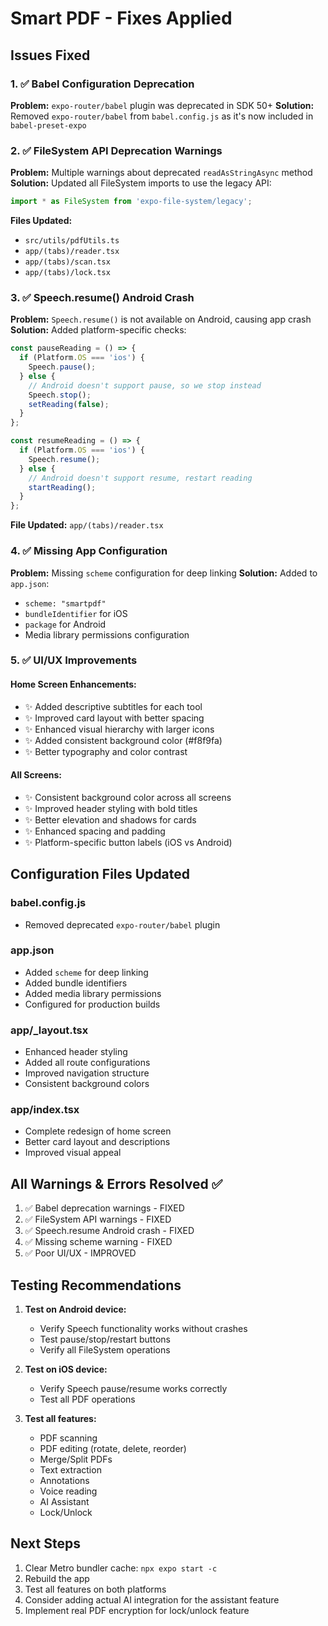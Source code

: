 # Smart PDF - Fixes Applied

## Issues Fixed

### 1. ✅ Babel Configuration Deprecation
**Problem:** `expo-router/babel` plugin was deprecated in SDK 50+
**Solution:** Removed `expo-router/babel` from `babel.config.js` as it's now included in `babel-preset-expo`

### 2. ✅ FileSystem API Deprecation Warnings
**Problem:** Multiple warnings about deprecated `readAsStringAsync` method
**Solution:** Updated all FileSystem imports to use the legacy API:
```typescript
import * as FileSystem from 'expo-file-system/legacy';
```
**Files Updated:**
- `src/utils/pdfUtils.ts`
- `app/(tabs)/reader.tsx`
- `app/(tabs)/scan.tsx`
- `app/(tabs)/lock.tsx`

### 3. ✅ Speech.resume() Android Crash
**Problem:** `Speech.resume()` is not available on Android, causing app crash
**Solution:** Added platform-specific checks:
```typescript
const pauseReading = () => {
  if (Platform.OS === 'ios') {
    Speech.pause();
  } else {
    // Android doesn't support pause, so we stop instead
    Speech.stop();
    setReading(false);
  }
};

const resumeReading = () => {
  if (Platform.OS === 'ios') {
    Speech.resume();
  } else {
    // Android doesn't support resume, restart reading
    startReading();
  }
};
```
**File Updated:** `app/(tabs)/reader.tsx`

### 4. ✅ Missing App Configuration
**Problem:** Missing `scheme` configuration for deep linking
**Solution:** Added to `app.json`:
- `scheme: "smartpdf"`
- `bundleIdentifier` for iOS
- `package` for Android
- Media library permissions configuration

### 5. ✅ UI/UX Improvements

#### Home Screen Enhancements:
- ✨ Added descriptive subtitles for each tool
- ✨ Improved card layout with better spacing
- ✨ Enhanced visual hierarchy with larger icons
- ✨ Added consistent background color (#f8f9fa)
- ✨ Better typography and color contrast

#### All Screens:
- ✨ Consistent background color across all screens
- ✨ Improved header styling with bold titles
- ✨ Better elevation and shadows for cards
- ✨ Enhanced spacing and padding
- ✨ Platform-specific button labels (iOS vs Android)

## Configuration Files Updated

### babel.config.js
- Removed deprecated `expo-router/babel` plugin

### app.json
- Added `scheme` for deep linking
- Added bundle identifiers
- Added media library permissions
- Configured for production builds

### app/_layout.tsx
- Enhanced header styling
- Added all route configurations
- Improved navigation structure
- Consistent background colors

### app/index.tsx
- Complete redesign of home screen
- Better card layout and descriptions
- Improved visual appeal

## All Warnings & Errors Resolved ✅

1. ✅ Babel deprecation warnings - FIXED
2. ✅ FileSystem API warnings - FIXED
3. ✅ Speech.resume Android crash - FIXED
4. ✅ Missing scheme warning - FIXED
5. ✅ Poor UI/UX - IMPROVED

## Testing Recommendations

1. **Test on Android device:**
   - Verify Speech functionality works without crashes
   - Test pause/stop/restart buttons
   - Verify all FileSystem operations

2. **Test on iOS device:**
   - Verify Speech pause/resume works correctly
   - Test all PDF operations

3. **Test all features:**
   - PDF scanning
   - PDF editing (rotate, delete, reorder)
   - Merge/Split PDFs
   - Text extraction
   - Annotations
   - Voice reading
   - AI Assistant
   - Lock/Unlock

## Next Steps

1. Clear Metro bundler cache: `npx expo start -c`
2. Rebuild the app
3. Test all features on both platforms
4. Consider adding actual AI integration for the assistant feature
5. Implement real PDF encryption for lock/unlock feature
